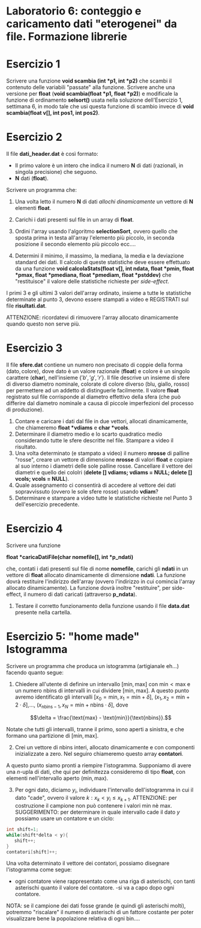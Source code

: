 # Laboratorio 6: conteggio e caricamento dati "eterogenei" da file. Formazione librerie

# Esercizio 1

Scrivere una funzione __void scambia (int *p1, int *p2)__ che scambi il contenuto delle variabili "passate"  alla funzione. Scrivere anche una versione per __float__ (__void scambia(float *p1, float *p2)__) e modificale la funzione di ordinamento __selsort()__ usata nella soluzione dell'Esercizio 1, settimana 6, in modo tale che usi questa funzione di scambio invece di __void scambia(float v[], int pos1, int pos2)__.

# Esercizio 2

Il file __dati_header.dat__ è così formato:

- Il primo valore è un intero che indica il numero __N__ di dati (razionali, in singola precisione) che seguono. 
- __N__ dati (__float__).

Scrivere un programma che:

1. Una volta letto il numero __N__ di dati _allochi dinamicamente_ un vettore di __N__ elementi __float__. 

1. Carichi i dati presenti sul file in un array di __float__. 
2. Ordini l'array usando l'algoritmo __selectionSort__, ovvero quello che sposta prima in testa all'array l'elemento più piccolo, in seconda posizione il secondo elemento più piccolo ecc....
3. Determini il minimo, il massimo, la mediana, la media e la deviazione standard dei dati. Il calcolo di queste statistiche deve essere effettuato da una funzione __void calcolaStats(float v[], int ndata, float *pmin, float *pmax, float *pmediana, float *pmediam, float *pstddev)__ che "restituisce" il valore delle statistiche richieste per _side-effect_.

I primi 3 e gli ultimi 3 valori dell'array ordinato, insieme a tutte le statistiche determinate al punto 3, devono essere stampati a video e REGISTRATI sul file __risultati.dat__.

ATTENZIONE: ricordatevi di rimuovere l'array allocato dinamicamente quando questo non serve più.


# Esercizio 3

Il file __sfere.dat__ contiene un numero non precisato di coppie della forma $(\text{dato}, \text{colore})$, dove $\text{dato}$ è un valore razionale (__float__) e colore è un singolo carattere (__char__), nell'insieme $\{'b','g','r'\}$. Il file descrive un insieme di sfere di diverso diametro nominale, colorate di colore diverso (blu, giallo, rosso) per permettere ad un addetto di distinguerle facilmente. Il valore __float__ registrato sul file corrisponde al diametro effettivo della sfera (che può differire dal diametro nominale a causa di piccole imperfezioni del processo di produzione).

1. Contare e caricare i dati dal file in due vettori, allocati dinamicamente, che chiameremo __float *vdiams__ e  __char *vcols__. 
2. Determinare il diametro medio e lo scarto quadratico medio considerando tutte le sfere descritte nel file. Stampare a video il risultato.
3. Una volta determinato (e stampato a video) il numero __nrosse__ di palline "rosse", creare un vettore di dimensione __nrosse__ di valori __float__ e copiare al suo interno i diametri delle sole palline rosse. Cancellare il vettore dei diametri e quello dei cololri (__delete [] vdiams; vdiams = NULL; delete [] vcols; vcols = NULL__). 
4. Quale assegnamento ci consentirà di accedere al vettore dei dati sopravvissuto (ovvero le sole sfere rosse) usando __vdiam__?
5. Determinare e stampare a video tutte le statistiche richieste nel Punto 3 dell'esercizio precedente.


# Esercizio 4

Scrivere una funzione

__float *caricaDatiFile(char nomefile[], int *p_ndati)__

che, contati i dati presenti sul file di nome __nomefile__, carichi gli __ndati__ in un vettore di __float__ allocato dinamicamente di dimensione __ndati__. La funzione dovrà restituire l'indirizzo dell'array (ovvero l'indirizzo in cui comincia l'array allocato dinamicamente). La funzione dovrà inoltre "restituire", per side-effect, il numero di dati caricati (attraverso __p_ndata__).

1. Testare il corretto funzionamento della funzione usando il file __data.dat__ presente nella cartella.

# Esercizio 5: "home made" Istogramma
Scrivere un programma che produca un istogramma (artigianale eh...) facendo quanto segue:

1. Chiedere  all'utente di definire un intervallo $[\text{min},\text{max}]$  con $\text{min} < \text{max}$ e un numero $\text{nbins}$ di intervalli in cui dividere $[\text{min},\text{max}]$. A questo punto avremo identificato gli intervalli $[x_0 = \text{min}, x_1 = \text{min}+\delta]$, $(x_1,x_2 = \text{min}+2 \cdot \delta ]$,$\ldots$, $(x_{\text{nbins}-1},  x_N = \text{min}+ \text{nbins} \cdot \delta]$, dove

```math
\delta  = \frac{\text{max} - \text{min}}{\text{nbins}}.
```

 Notate che tutti gli intervalli, tranne il primo, sono aperti a sinistra, e che formano una partizione di $[\text{min},\text{max}]$.

2. Crei un vettore di $\text{nbins}$ interi, allocato dinamicamente e con componenti inizializzate a zero. Nel seguiro chiameremo questo array __contatori__.

A questo punto siamo pronti a riempire l'istogramma. Supponiamo di avere una $n$-upla di dati, che qui per definitezza consideremo di tipo __float__, con elementi nell'intervallo aperto $(\text{min},\text{max})$. 

3. Per ogni dato, diciamo $y_i$, individuare l'intervallo dell'istogramma in cui il dato "cade", ovvero il valore $k: x_k < y_i \leq x_{k+1}$.
ATTENZIONE: per costruzione il campione non può contenere  i valori $\text{min}$ nè $\text{max}$. 
SUGGERIMENTO: per determinare in quale intervallo cade il dato $y$ possiamo usare un contatore e un ciclo:

```c++
int shift=1;
while(shift*delta < y){
   shift++;
}
contatori[shift]++;
```

Una volta determinato il vettore dei contatori, possiamo disegnare l'istogramma come segue:
 - ogni contatore viene rappresentato come una riga di asterischi, con tanti asterischi quanto il valore del contatore.
 -si va a capo dopo ogni contatore.

 NOTA: se il campione dei dati fosse grande (e quindi gli asterischi molti), potremmo "riscalare" il numero di asterischi di un fattore costante per poter visualizzare bene la popolazione relativa di ogni bin....


